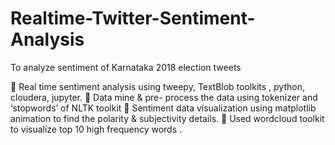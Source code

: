 # Realtime-Twitter-Sentiment-Analysis
To analyze sentiment of Karnataka 2018 election tweets

	Real time sentiment analysis using tweepy, TextBlob toolkits , python, cloudera, jupyter.
	Data mine & pre- process the data using tokenizer and ‘stopwords’ of  NLTK toolkit 
	Sentiment data visualization using matplotlib animation to find the polarity & subjectivity details.
	Used wordcloud toolkit to visualize top 10 high frequency words .

